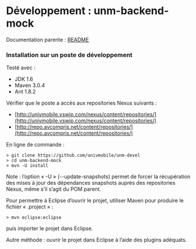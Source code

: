 # Développement : unm-backend-mock

Documentation parente : [README](README.md "Documentation parente : unm-backend-mock/README.md")

### Installation sur un poste de développement

Testé avec : 

  * JDK 1.6 
  * Maven 3.0.4
  * Ant 1.8.2
  
Vérifier que le poste a accès aux repositories Nexus suivants :

  * [http://univmobile.vswip.com/nexus/content/repositories/](http://univmobile.vswip.com/nexus/content/repositories/)
  * [http://repo.avcompris.net/content/repositories/](http://repo.avcompris.net/content/repositories/)
  
En ligne de commande :

    > git clone https://github.com/univmobile/unm-devel
    > cd unm-backend-mock
    > mvn -U install
    
Note : l’option « -U » (--update-snapshots) permet de forcer la récupération des mises à jour des dépendances snapshots auprès des repositories Nexus, même s’il s’agit du POM parent.

Pour permettre à Eclipse d’ouvrir le projet, utiliser Maven pour produire
le fichier « .project » :

    > mvn eclipse:eclipse

puis importer le projet dans Eclipse.

Autre méthode : ouvrir le projet dans Eclipse à l’aide des plugins adéquats.